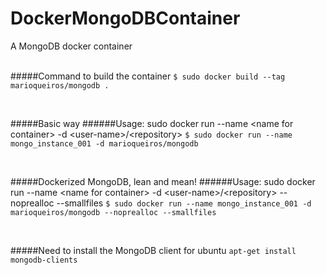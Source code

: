 # DockerMongoDBContainer

A MongoDB docker container
<br />
<br />

#####Command to build the container
`$ sudo docker build --tag marioqueiros/mongodb .`

<br />

#####Basic way
######Usage: sudo docker run --name \<name for container\> -d \<user-name\>/\<repository\>
`$ sudo docker run --name mongo_instance_001 -d marioqueiros/mongodb`
 
<br />
 
#####Dockerized MongoDB, lean and mean!
######Usage: sudo docker run --name \<name for container\> -d \<user-name\>/\<repository\> --noprealloc --smallfiles
`$ sudo docker run --name mongo_instance_001 -d marioqueiros/mongodb --noprealloc --smallfiles`

<br />
 
#####Need to install the MongoDB client for ubuntu
`apt-get install mongodb-clients`

